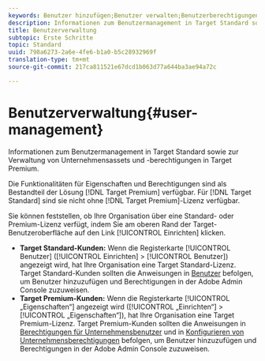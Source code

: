 ```yaml
---
keywords: Benutzer hinzufügen;Benutzer verwalten;Benutzerberechtigungen
description: Informationen zum Benutzermanagement in Target Standard sowie zur Verwaltung von Unternehmensassets und -berechtigungen in Target Premium.
title: Benutzerverwaltung
subtopic: Erste Schritte
topic: Standard
uuid: 798a6273-2a6e-4fe6-b1a0-b5c28932969f
translation-type: tm+mt
source-git-commit: 217ca811521e67dcd1b063d77a644ba3ae94a72c

---
```



# Benutzerverwaltung{#user-management}

Informationen zum Benutzermanagement in Target Standard sowie zur Verwaltung von Unternehmensassets und -berechtigungen in Target Premium.

Die Funktionalitäten für Eigenschaften und Berechtigungen sind als Bestandteil der Lösung [!DNL Target Premium] verfügbar. Für [!DNL Target Standard] sind sie nicht ohne [!DNL Target Premium]-Lizenz verfügbar.

Sie können feststellen, ob Ihre Organisation über eine Standard- oder Premium-Lizenz verfügt, indem Sie am oberen Rand der Target-Benutzeroberfläche auf den Link [!UICONTROL Einrichten] klicken.

* **Target Standard-Kunden:** Wenn die Registerkarte [!UICONTROL Benutzer] ([!UICONTROL Einrichten] &gt; [!UICONTROL Benutzer]) angezeigt wird, hat Ihre Organisation eine Target Standard-Lizenz. Target Standard-Kunden sollten die Anweisungen in [Benutzer](/help/administrating-target/c-user-management/c-user-management/user-management.md) befolgen, um Benutzer hinzuzufügen und Berechtigungen in der Adobe Admin Console zuzuweisen.
* **Target Premium-Kunden:** Wenn die Registerkarte [!UICONTROL „Eigenschaften“] angezeigt wird ([!UICONTROL „Einrichten“] &gt; [!UICONTROL „Eigenschaften“]), hat Ihre Organisation eine Target Premium-Lizenz. Target Premium-Kunden sollten die Anweisungen in [Berechtigungen für Unternehmensbenutzer](../../administrating-target/c-user-management/property-channel/property-channel.md#concept_E396B16FA2024ADBA27BC056138F9838) und in [Konfigurieren von Unternehmensberechtigungen](../../administrating-target/c-user-management/property-channel/properties-overview.md#concept_22F2855DBF0D4754B9460F5D68749C71) befolgen, um Benutzer hinzuzufügen und Berechtigungen in der Adobe Admin Console zuzuweisen.

